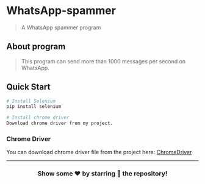 # WhatsApp-spammer
> A WhatsApp spammer program

## About program
> This program can send more than 1000 messages per second on WhatsApp.

## Quick Start

``` bash
# Install Selenium
pip install selenium

# Install chrome driver
Download chrome driver from my project.
```
### Chrome Driver
You can download chrome driver file from the project here: [ChromeDriver](./chromedriver)

---

<div align="center">

### Show some ❤️ by starring 🌟 the repository!

</div>
